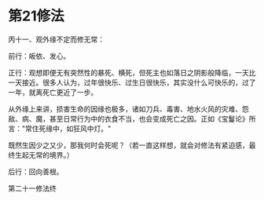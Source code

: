 # 第21修法

丙十一、观外缘不定而修无常：

前行：皈依、发心。

正行：观想即便无有突然性的暴死、横死，但死主也如落日之阴影般降临，一天比一天接近。很多人认为，过年很快乐、过生日很快乐，其实没什么可快乐的，过了一年，就离死亡更近了一步。

从外缘上来讲，损害生命的因缘也极多，诸如刀兵、毒害、地水火风的灾难、怨敌、病、魔，甚至日常行为中的衣食不当，也会变成死亡之因。正如《宝鬘论》所言："常住死缘中，如狂风中灯。"

既然生因少之又少，那我何时会死呢？（若一直这样想，就会对修法有紧迫感，最终生起无常的境界。）

后行：回向善根。

第二十一修法终

